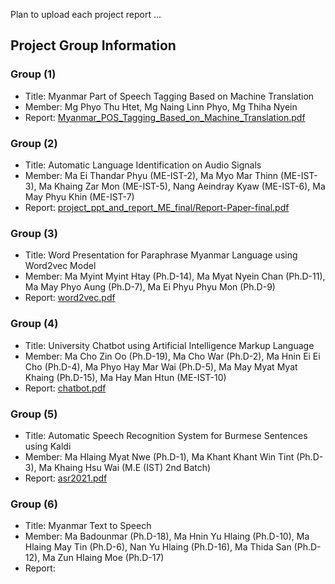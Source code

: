 Plan to upload each project report ...

## Project Group Information

### Group (1)
- Title: Myanmar Part of Speech Tagging Based on Machine Translation  
- Member: Mg Phyo Thu Htet, Mg Naing Linn Phyo, Mg Thiha Nyein  
- Report: [Myanmar_POS_Tagging_Based_on_Machine_Translation.pdf](https://github.com/ye-kyaw-thu/NLP-Class/blob/master/final-project/Report/group1/Myanmar_POS_Tagging_Based_on_Machine_Translation.pdf)

### Group (2)
- Title: Automatic Language Identification on Audio Signals  
- Member: Ma Ei Thandar Phyu (ME-IST-2), Ma Myo Mar Thinn (ME-IST-3), Ma Khaing Zar Mon (ME-IST-5), Nang Aeindray Kyaw (ME-IST-6), Ma May Phyu Khin (ME-IST-7)  
- Report: [project_ppt_and_report_ME_final/Report-Paper-final.pdf](https://github.com/ye-kyaw-thu/NLP-Class/blob/master/final-project/Report/group2/project_ppt_and_report_ME_final/Report-Paper-final.pdf)

### Group (3)
- Title: Word Presentation for Paraphrase Myanmar Language using Word2vec Model
- Member: Ma Myint Myint Htay (Ph.D-14), Ma Myat Nyein Chan (Ph.D-11), Ma May Phyo Aung (Ph.D-7), Ma Ei Phyu Phyu Mon (Ph.D-9)
- Report: [word2vec.pdf](https://github.com/ye-kyaw-thu/NLP-Class/blob/master/final-project/Report/group3/word2vec-group/w2v-paper-final/word2vec.pdf)

### Group (4)
- Title: University Chatbot using Artificial Intelligence Markup Language
- Member: Ma Cho Zin Oo (Ph.D-19), Ma Cho War (Ph.D-2), Ma Hnin Ei Ei Cho (Ph.D-4), Ma Phyo Hay Mar Wai (Ph.D-5), Ma May Myat Myat Khaing (Ph.D-15), Ma Hay Man Htun (ME-IST-10)
- Report: [chatbot.pdf](https://github.com/ye-kyaw-thu/NLP-Class/blob/master/final-project/Report/group4/chatbot.pdf)

### Group (5)
- Title: Automatic Speech Recognition System for Burmese Sentences using Kaldi
- Member: Ma Hlaing Myat Nwe (Ph.D-1), Ma Khant Khant Win Tint (Ph.D-3), Ma Khaing Hsu Wai (M.E (IST) 2nd Batch)
- Report: [asr2021.pdf](https://github.com/ye-kyaw-thu/NLP-Class/blob/master/final-project/Report/group5/ASR-Project-report/asr2021.pdf)

### Group (6)
- Title: Myanmar Text to Speech
- Member: Ma Badounmar (Ph.D-18), Ma Hnin Yu Hlaing (Ph.D-10), Ma Hlaing May Tin (Ph.D-6), Nan Yu Hlaing (Ph.D-16), Ma Thida San (Ph.D-12), Ma Zun Hlaing Moe (Ph.D-17)
- Report: []()
